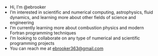 - Hi, I’m @ebrooker
- I’m interested in scientific and numerical computing, astrophysics, fluid dynamics, and learning more about other fields of science and engineering
- I’m currently learning more about combustion physics and modern Fortran programming techniques
- I’m looking to collaborate on any type of numerical and scientific programming projects
- You can reach me at ebrooker363@gmail.com

<!---
ebrooker/ebrooker is a ✨ special ✨ repository because its `README.md` (this file) appears on your GitHub profile.
You can click the Preview link to take a look at your changes.
--->
